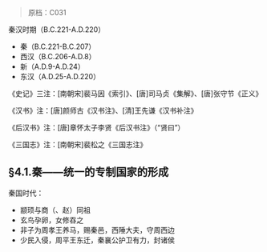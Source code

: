 > 原档：C031

秦汉时期（B.C.221-A.D.220）

- 秦（B.C.221-B.C.207）
- 西汉（B.C.206-A.D.8）
- 新（A.D.9-A.D.24）
- 东汉（A.D.25-A.D.220）

《史记》三注：[南朝宋]裴马因《索引》、[唐]司马贞《集解》、[唐]张守节《正义》

《汉书》注：[唐]颜师古《汉书注》、[清]王先谦《汉书补注》

《后汉书》注：[唐]章怀太子李贤《后汉书注》（“贤曰”）

《三国志》注：[南朝宋]裴松之《三国志注》

## §4.1.秦——统一的专制国家的形成

秦国时代：

- 颛顼与商（、赵）同祖
- 玄鸟孕卵，女修吞之
- 非子为周孝王养马，赐秦邑，西陲大夫，守周西边
- 少民入侵，周平王东迁，秦襄公护卫有力，封诸侯